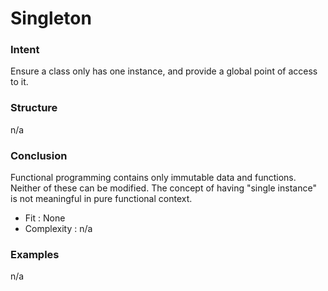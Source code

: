 # Singleton


### Intent

Ensure a class only has one instance, and provide a global point of access to it. 


### Structure

n/a


### Conclusion

Functional programming contains only immutable data and functions. Neither of these can be modified. The concept of having "single instance" is not meaningful in pure functional context.


- Fit : None
- Complexity : n/a


### Examples

n/a
